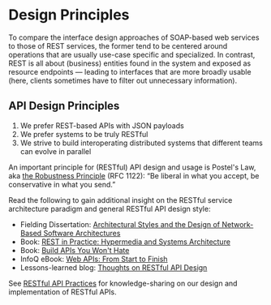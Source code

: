 # Design Principles

To compare the interface design approaches of SOAP-based web services to those of REST services,
the former tend to be centered around operations that are usually use-case specific and specialized.
In contrast, REST is all about (business) entities found in the system and exposed as resource
endpoints — leading to interfaces that are more broadly usable (here, clients sometimes have to
filter out unnecessary information).

## API Design Principles

1. We prefer REST-based APIs with JSON payloads
2. We prefer systems to be truly RESTful
3. We strive to build interoperating distributed systems that different teams can evolve in parallel

An important principle for (RESTful) API design and usage is Postel's Law, aka [the
Robustness Principle](http://en.wikipedia.org/wiki/Robustness_principle) (RFC 1122):
“Be liberal in what you accept, be conservative in what you send.”

Read the following to gain additional insight on the RESTful service architecture paradigm and
general RESTful API design style:

- Fielding Dissertation: [Architectural Styles and the Design of Network-Based Software
  Architectures](http://www.ics.uci.edu/~fielding/pubs/dissertation/top.htm)
- Book: [REST in Practice: Hypermedia and Systems
  Architecture](http://www.amazon.de/REST-Practice-Hypermedia-Systems-Architecture/dp/0596805829)
- Book: [Build APIs You Won't
  Hate](https://leanpub.com/build-apis-you-wont-hate)
- InfoQ eBook: [Web APIs: From Start to
  Finish](http://www.infoq.com/minibooks/emag-web-api)
- Lessons-learned blog: [Thoughts on RESTful API
  Design](http://restful-api-design.readthedocs.org/en/latest/)

See [RESTful API
Practices](https://docs.google.com/document/d/1Dqgkfxm2Jt9mVSraOYWSfKq3cKaZwf_VOgYDRuUf7kI/edit) for
knowledge-sharing on our design and implementation of RESTful APIs.